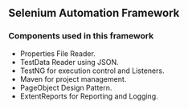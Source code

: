 ## Selenium Automation Framework

### Components used in this framework
- Properties File Reader.
- TestData Reader using JSON.
- TestNG for execution control and Listeners.
- Maven for project management.
- PageObject Design Pattern.
- ExtentReports for Reporting and Logging.
